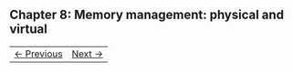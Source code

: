 ## Chapter 8: Memory management: physical and virtual



<table><tr><td><a href="../Chapter-7/README.md" >&larr; Previous</a></td><td><a href="../Chapter-9/README.md" >Next &rarr;</a></td></tr></table>
